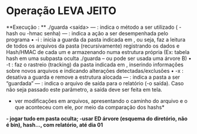 # Operação LEVA JEITO

**Execução : **
./guarda <metodo> <opcao> <pasta> <saída>
― <metodo> : indica o método a ser utilizado ( -hash ou -hmac senha)
― <opcao>: indica a ação a ser desempenhada pelo programa
• -i : inicia a guarda da pasta indicada em <pasta>, ou seja, faz a leitura de todos os arquivos da pasta (recursivamente)
registrando os dados e Hash/HMAC de cada um e armazenando numa estrutura própria (Ex: tabela hash em uma
subpasta oculta ./guarda – ou pode ser usada uma árvore B)
• -t : faz o rastreio (tracking) da pasta indicada em <pasta>, inserindo informações sobre novos arquivos e indicando
alterações detectadas/exclusões
• -x : desativa a guarda e remove a estrutura alocada
― <pasta> : indica a pasta a ser “guardada”
― <saida> : indica o arquivo de saída para o relatório (-o saída). Caso não seja passado este parâmetro, a
saída deve ser feita em tela.




* ver modificações em arquivos, apresentando o caminho do arquivo e o que aconteceu com ele, por meio da comparação dos hashs*

**- jogar tudo em pasta oculta; -usar ED árvore (esquema do diretório, não é bin), hash..., com relatório, até dia 01**
